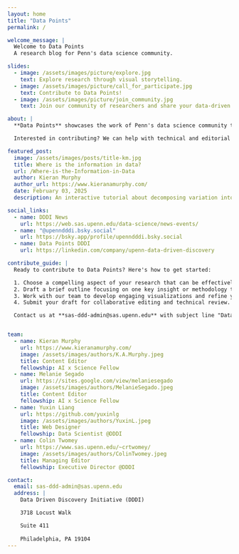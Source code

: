 ```yaml
---
layout: home
title: "Data Points"
permalink: /

welcome_message: |
  Welcome to Data Points
  A research blog for Penn's data science community.

slides:
  - image: /assets/images/picture/explore.jpg
    text: Explore research through visual storytelling.
  - image: /assets/images/picture/call_for_participate.jpg
    text: Contribute to Data Points!
  - image: /assets/images/picture/join_community.jpg
    text: Join our community of researchers and share your data-driven insights with the world.

about: |
  **Data Points** showcases the work of Penn's data science community through concise, engaging articles. Each post takes a complex idea and transforms it into accessible insights in creative and compelling ways—whether through a high-level walkthrough of a key figure, or an interactive, explorable explanation.

  Interested in contributing? We can help with technical and editorial guidance so your post is as impactful and polished as the research it represents. Check out **[How to Contribute](#guide-section)** - we're excited to collaborate and help bring your ideas to life!

featured_post:
  image: /assets/images/posts/title-km.jpg
  title: Where is the information in data?
  url: /Where-is-the-Information-in-Data
  author: Kieran Murphy
  author_url: https://www.kieranamurphy.com/
  date: February 03, 2025
  description: An interactive tutorial about decomposing variation into distinctions worth making.

social_links:
  - name: DDDI News
    url: https://web.sas.upenn.edu/data-science/news-events/
  - name: "@upenndddi.bsky.social"
    url: https://bsky.app/profile/upenndddi.bsky.social
  - name: Data Points DDDI
    url: https://linkedin.com/company/upenn-data-driven-discovery

contribute_guide: |
  Ready to contribute to Data Points? Here's how to get started:

  1. Choose a compelling aspect of your research that can be effectively communicated through visuals and concise writing.
  2. Draft a brief outline focusing on one key insight or methodology that would interest fellow researchers.
  3. Work with our team to develop engaging visualizations and refine your narrative.
  4. Submit your draft for collaborative editing and technical review.

  Contact us at **sas-ddd-admin@sas.upenn.edu** with subject line "Data Points submission" to discuss your ideas or submit a proposal. We look forward to featuring your work!


team:
  - name: Kieran Murphy
    url: https://www.kieranamurphy.com/
    image: /assets/images/authors/K.A.Murphy.jpeg
    title: Content Editor
    fellowship: AI x Science Fellow
  - name: Melanie Segado
    url: https://sites.google.com/view/melaniesegado
    image: /assets/images/authors/MelanieSegado.jpeg
    title: Content Editor
    fellowship: AI x Science Fellow
  - name: Yuxin Liang
    url: https://github.com/yuxinlg
    image: /assets/images/authors/YuxinL.jpeg
    title: Web Designer
    fellowship: Data Scientist @DDDI
  - name: Colin Twomey
    url: https://www.sas.upenn.edu/~crtwomey/
    image: /assets/images/authors/ColinTwomey.jpeg
    title: Managing Editor
    fellowship: Executive Director @DDDI

contact:
  email: sas-ddd-admin@sas.upenn.edu
  address: |
    Data Driven Discovery Initiative (DDDI) 

    3718 Locust Walk 

    Suite 411 
    
    Philadelphia, PA 19104
---
```

